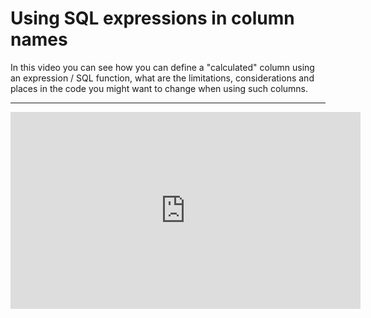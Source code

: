 ﻿# Using SQL expressions in column names


In this video you can see how you can define a "calculated" column using an expression / SQL function, what are the limitations, considerations and places in the code you might want to change when using such columns.

---
<iframe width="560" height="315" src="https://www.youtube.com/embed/MYvLYb0zVjk?list=PL1DEQjXG2xnKt9tRPRR1YtbITJ3idW-vL" frameborder="0" allowfullscreen></iframe>